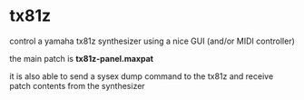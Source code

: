 # tx81z
control a yamaha tx81z synthesizer using a nice GUI (and/or MIDI controller)

the main patch is **tx81z-panel.maxpat**

it is also able to send a sysex dump command to the tx81z and receive patch contents from the synthesizer



